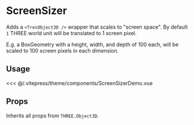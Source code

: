 # ScreenSizer

<DocsDemo>
  <ScreenSizerDemo />
</DocsDemo>

Adds a `<TresObject3D />` wrapper that scales to "screen space". By default `1` THREE world unit will be translated to 1 screen pixel.

E.g. a BoxGeometry with a height, width, and depth of 100 each, will be scaled to 100 screen pixels in each dimension.

## Usage

<<< @/.vitepress/theme/components/ScreenSizerDemo.vue

## Props

Inherits all props from `THREE.Object3D`.
